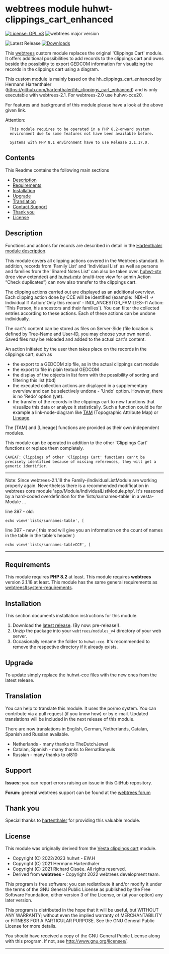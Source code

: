 
# webtrees module huhwt-clippings_cart_enhanced

[![License: GPL v3](https://img.shields.io/badge/License-GPL%20v3-blue.svg)](http://www.gnu.org/licenses/gpl-3.0)
![webtrees major version](https://img.shields.io/badge/webtrees-v2.1.x-green)

![Latest Release](https://img.shields.io/github/v/release/huhwt/huhwt-cce)
[![Downloads](https://img.shields.io/github/downloads/huhwt/huhwt-cce/total)]()

This [webtrees](https://www.webtrees.net/) custom module replaces the original 'Clippings Cart' module.
It offers additional possibilities to add records to the clippings cart and owns beside the possibility
to export GEDCOM information for visualizing the records in the clippings cart using a diagram.

This custom module is mainly based on the hh_clippings_cart_enhanced by Hermann Hartenthaler
(https://github.com/hartenthaler/hh_clippings_cart_enhanced) and is only executable with
webtrees-2.1. For webtrees-2.0 use huhwt-cce20.

For features and background of this module please have a look at the above given link.

Attention:
~~~
  This module requires to be operated in a PHP 8.2-onward system 
  environment due to some features not have been available before.

  Systems with PHP 8.1 environment have to use Release 2.1.17.0.
~~~

## Contents
This Readme contains the following main sections

* [Description](#description)
* [Requirements](#requirements)
* [Installation](#installation)
* [Upgrade](#upgrade)
* [Translation](#translation)
* [Contact Support](#support)
* [Thank you](#thanks)
* [License](#license)

<a name="description"></a>
## Description

Functions and actions for records are described in detail in the [Hartenthaler module description](/README-CCE.md).

This module covers all clipping actions covered in the Webtrees standard. In addition, records from 'Family List' and 'Individual List' as well as persons and families from the 'Shared Notes List' can also be taken over. [huhwt-xtv](https://github.com/huhwt/huhwt-xtv) (tree view extended) and [huhwt-mtv](https://github.com/huhwt-mtv) (multi-tree view for admin Action “Check duplicates”) can now also transfer to the clippings cart.

The clipping actions carried out are displayed as an additional overview. Each clipping action done by CCE will be identified (example: INDI~I1 -> Individual I1 Action:'Only this record' - INDI_ANCESTOR_FAMILIES~I1 Action: 'This Person, his ancestors and their families'). You can filter the collected entries according to these actions. Each of these actions can be undone individually.

The cart's content can be stored as files on Server-Side (file location is defined by Tree-Name and User-ID, you may choose your own name). Saved files may be reloaded and added to the actual cart's content.

An action initiated by the user then takes place on the records in the clippings cart, such as
* the export to a GEDCOM zip file, as in the actual clippings cart module
* the export to file in plain textual GEDCOM
* the display of the objects in list form with the possibility of sorting and filtering this list (tbd)
* the executed collection actions are displayed in a supplementary overview and can be selectively undone - 'Undo' option. However, there is no 'Redo' option (yet).
* the transfer of the records in the clippings cart to new functions that visualize this data or analyze it statistically.
Such a function could be for example a link-node-diagram like [TAM](https://github.com/huhwt/huhwt-wttam) 
(Topographic Attribute Map) or [Lineage](https://github.com/huhwt/huhwt-wtlin).

The [TAM] and [Lineage] functions are provided as their own independent modules.

This module can be operated in addition to the other 'Clippings Cart' functions or replace them completely.

~~~
CAVEAT: Clippings of other 'Clippings Cart' functions can't be precisely identified because of missing references, they will get a generic identifier.
~~~

---

  Note: Since webtrees-2.1.18 the Family-/IndividualListModule are working properly again. Nevertheless there is a recommended modification in webtrees core module 'app/Module/IndividualListModule.php'. It's reasoned by a hard-coded overdefinition for the 'lists/surnames-table' in a vesta-Module ...

line 397 - old:
~~~
echo view('lists/surnames-table', [
~~~
line 397 - new ( this mod will give you an information on the count of names in the table in the table's header )
~~~
echo view('lists/surnames-tableCCE', [
~~~

---

<a name="requirements"></a>
## Requirements

This module requires **PHP 8.2** at least.
This module requires **webtrees** version 2.1.18 at least.
This module has the same general requirements as [webtrees#system-requirements](https://github.com/fisharebest/webtrees#system-requirements).

<a name="installation"></a>
## Installation

This section documents installation instructions for this module.

1. Download the [latest release](https://github.com/huhwt/huhwt-cce-dev/releases/latest). (By now: pre-release!).
3. Unzip the package into your `webtrees/modules_v4` directory of your web server.
4. Occasionally rename the folder to `huhwt-cce`. It's recommended to remove the respective directory if it already exists.

<a name="upgrade"></a>
## Upgrade

To update simply replace the huhwt-cce files with the new ones from the latest release.

<a name="translation"></a>
## Translation

You can help to translate this module.
It uses the po/mo system.
You can contribute via a pull request (if you know how) or by e-mail.
Updated translations will be included in the next release of this module.

There are now translations in English, German, Netherlands, Catalan, Spanish and Russian available.

* Netherlands - many thanks to TheDutchJewel
* Catalan, Spanish - many thanks to BernatBanyuls
* Russian - many thanks to ol810

<a name="support"></a>
## Support

<span style="font-weight: bold;">Issues: </span>you can report errors raising an issue
in this GitHub repository.

<span style="font-weight: bold;">Forum: </span>general webtrees support can be found 
at the [webtrees forum](http://www.webtrees.net/)

<a name="thanks"></a>
## Thank you

Special thanks to [hartenthaler](https://github.com/hartenthaler/) for providing this valuable module.

<a name="license"></a>
## License

This module was originally derived from the [Vesta clippings cart](https://github.com/vesta-webtrees-2-custom-modules/vesta_clippings_cart) module.

* Copyright (C) 2022/2023 huhwt - EW.H
* Copyright (C) 2021 Hermann Hartenthaler
* Copyright (C) 2021 Richard Cissée. All rights reserved.
* Derived from **webtrees** - Copyright 2022 webtrees development team.

This program is free software: you can redistribute it and/or modify
it under the terms of the GNU General Public License as published by
the Free Software Foundation, either version 3 of the License, or
(at your option) any later version.

This program is distributed in the hope that it will be useful,
but WITHOUT ANY WARRANTY; without even the implied warranty of
MERCHANTABILITY or FITNESS FOR A PARTICULAR PURPOSE. See the
GNU General Public License for more details.

You should have received a copy of the GNU General Public License
along with this program. If not, see <http://www.gnu.org/licenses/>.

* * *
